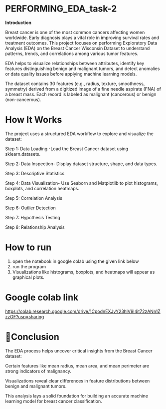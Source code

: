 # PERFORMING_EDA_task-2
**Introduction**

Breast cancer is one of the most common cancers affecting women worldwide. Early diagnosis plays a vital role in improving survival rates and treatment outcomes.
This project focuses on performing Exploratory Data Analysis (EDA) on the Breast Cancer Wisconsin Dataset to understand patterns, trends, and correlations among various tumor features.

EDA helps to visualize relationships between attributes, identify key features distinguishing benign and malignant tumors, and detect anomalies or data quality issues before applying machine learning models.

The dataset contains 30 features (e.g., radius, texture, smoothness, symmetry) derived from a digitized image of a fine needle aspirate (FNA) of a breast mass. Each record is labeled as malignant (cancerous) or benign (non-cancerous).

# How It Works

The project uses a structured EDA workflow to explore and visualize the dataset:

Step 1: Data Loading -Load the Breast Cancer dataset using sklearn.datasets.


Step 2: Data Inspection- Display dataset structure, shape, and data types.


Step 3: Descriptive Statistics


Step 4: Data Visualization-  Use Seaborn and Matplotlib to plot histograms, boxplots, and correlation heatmaps.

Step 5: Correlation Analysis

Step 6: Outlier Detection

Step 7: Hypothesis Testing

Step 8: Relationship Analysis


# How to run

1. open the notebook in google colab using the given link below
2. run the program
3. Visualizations like histograms, boxplots, and heatmaps will appear as graphical plots.


# Google colab link

https://colab.research.google.com/drive/1CpodnEXJyY23hlV9l4it72zANn1ZzzOF?usp=sharing

# 🧠Conclusion

The EDA process helps uncover critical insights from the Breast Cancer dataset:

Certain features like mean radius, mean area, and mean perimeter are strong indicators of malignancy.

Visualizations reveal clear differences in feature distributions between benign and malignant tumors.

This analysis lays a solid foundation for building an accurate machine learning model for breast cancer classification.
